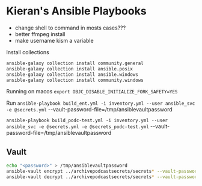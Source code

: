 # Kieran's Ansible Playbooks

* change shell to command in mosts cases???
* better ffmpeg install
* make username kism a variable

Install collections

```bash
ansible-galaxy collection install community.general
ansible-galaxy collection install ansible.posix
ansible-galaxy collection install ansible.windows
ansible-galaxy collection install community.windows
```

Running on macos
`export OBJC_DISABLE_INITIALIZE_FORK_SAFETY=YES`

Run
`ansible-playbook build_ent.yml -i inventory.yml --user ansible_svc -e @secrets.yml` --vault-password-file=/tmp/ansiblevaultpassword

`ansible-playbook build_podc-test.yml -i inventory.yml --user ansible_svc -e @secrets.yml -e @secrets_podc-test.yml` --vault-password-file=/tmp/ansiblevaultpassword

## Vault

```bash
echo "<password>" > /tmp/ansiblevaultpassword
ansible-vault encrypt ../archivepodcastsecrets/secrets* --vault-password-file=/tmp/ansiblevaultpassword
ansible-vault decrypt ../archivepodcastsecrets/secrets* --vault-password-file=/tmp/ansiblevaultpassword
```
